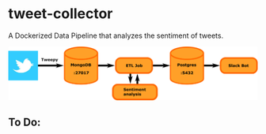 # tweet-collector
A Dockerized Data Pipeline that analyzes the sentiment of tweets.


![pipeline_structure](pipeline_structure.png)


To Do:
- 
